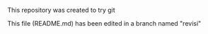 This repository was created to try git

This file (README.md) has been edited in a branch named "revisi"
